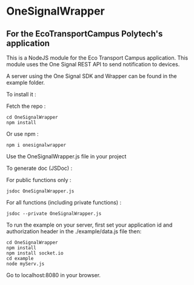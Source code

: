 # OneSignalWrapper
## For the EcoTransportCampus Polytech's application

This is a NodeJS module for the Eco Transport Campus application. This module uses the One Signal REST API to send notification to devices.

A server using the One Signal SDK and Wrapper can be found in the example folder.

To install it :

Fetch the repo :
```
cd OneSignalWrapper
npm install
```

Or use npm :
```
npm i onesignalwrapper
```

Use the OneSignalWrapper.js file in your project

To generate doc (JSDoc) : 

For public functions only :
```
jsdoc OneSignalWrapper.js
```
For all functions (including private functions) :
```
jsdoc --private OneSignalWrapper.js
```

To run the example on your server, first set your application id and authorization header in the ./example/data.js file then:

```
cd OneSignalWrapper
npm install
npm install socket.io
cd example
node myServ.js
```

Go to localhost:8080 in your browser.


